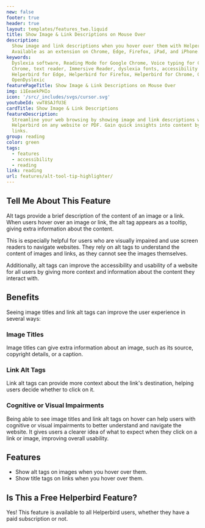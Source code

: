 ```yaml
---
new: false
footer: true
header: true
layout: templates/features_two.liquid
title: Show Image & Link Descriptions on Mouse Over
description:
  Show image and link descriptions when you hover over them with Helperbird on any website or PDF.
  Available as an extension on Chrome, Edge, Firefox, iPad, and iPhone.
keywords:
  Dyslexia software, Reading Mode for Google Chrome, Voice typing for Chrome, Text to speech for
  Chrome, text reader, Immersive Reader, dyslexia fonts, accessibility software, dyslexia software,
  Helperbird for Edge, Helperbird for Firefox, Helperbird for Chrome, Opendyslexic for Chrome,
  OpenDyslexic
featurePageTitle: Show Image & Link Descriptions on Mouse Over
img: i1EeaekPHIo
icon: '/src/_includes/svgs/cursor.svg'
youtubeId: vwT8SAJfU3E
cardTitle: Show Image & Link Descriptions
featureDescription:
  Streamline your web browsing by showing image and link descriptions when you hover over them with
  Helperbird on any website or PDF. Gain quick insights into content by hovering over images and
  links.
group: reading
color: green
tags:
  - features
  - accessibility
  - reading
link: reading
url: features/alt-tool-tip-highlighter/
---
```


## Tell Me About This Feature

Alt tags provide a brief description of the content of an image or a link. When users hover over an
image or link, the alt tag appears as a tooltip, giving extra information about the content.

This is especially helpful for users who are visually impaired and use screen readers to navigate
websites. They rely on alt tags to understand the content of images and links, as they cannot see
the images themselves.

Additionally, alt tags can improve the accessibility and usability of a website for all users by
giving more context and information about the content they interact with.

## Benefits

Seeing image titles and link alt tags can improve the user experience in several ways:

### Image Titles

Image titles can give extra information about an image, such as its source, copyright details, or a
caption.

### Link Alt Tags

Link alt tags can provide more context about the link's destination, helping users decide whether to
click on it.

### Cognitive or Visual Impairments

Being able to see image titles and link alt tags on hover can help users with cognitive or visual
impairments to better understand and navigate the website. It gives users a clearer idea of what to
expect when they click on a link or image, improving overall usability.

## Features

- Show alt tags on images when you hover over them.
- Show title tags on links when you hover over them.

## Is This a Free Helperbird Feature?

Yes! This feature is available to all Helperbird users, whether they have a paid subscription or
not.
